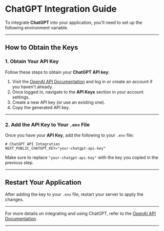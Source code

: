 
# ChatGPT Integration Guide

To integrate **ChatGPT** into your application, you'll need to set up the following environment variable.

---

## How to Obtain the Keys

### 1. Obtain Your API Key

Follow these steps to obtain your **ChatGPT API key**:

1. Visit the [OpenAI API Documentation](https://platform.openai.com/docs) and log in or create an account if you haven't already.
2. Once logged in, navigate to the **API Keys** section in your account settings.
3. Create a new API key (or use an existing one).
4. Copy the generated API key.

---

### 2. Add the API Key to Your `.env` File

Once you have your **API Key**, add the following to your `.env` file:

```env
# ChatGPT API Integration
NEXT_PUBLIC_CHATGPT_KEY="your-chatgpt-api-key"
```

Make sure to replace `"your-chatgpt-api-key"` with the key you copied in the previous step.

---

## Restart Your Application

After adding the key to your `.env` file, restart your server to apply the changes.

---

For more details on integrating and using ChatGPT, refer to the [OpenAI API Documentation](https://platform.openai.com/docs).

---